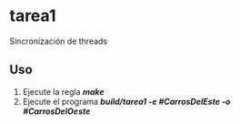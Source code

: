 # tarea1
Sincronización de threads

## Uso
1. Ejecute la regla ***make***
1. Ejecute el programa ***build/tarea1 -e #CarrosDelEste -o #CarrosDelOeste***
